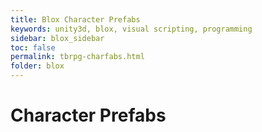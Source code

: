 ```yaml
---
title: Blox Character Prefabs
keywords: unity3d, blox, visual scripting, programming
sidebar: blox_sidebar
toc: false
permalink: tbrpg-charfabs.html
folder: blox
---
```


Character Prefabs
=================
